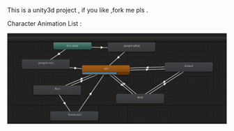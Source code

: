 This is a unity3d project , if you like ,fork me pls .

Character Animation List :

![image](https://raw.githubusercontent.com/AllanChen/zhaoyun/master/Introduce/Screen%20Shot%202014-07-02%20at%2012.08.22.png)
